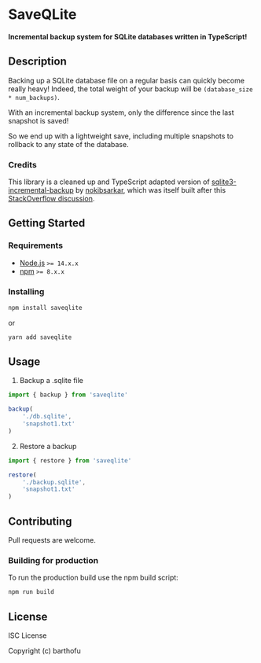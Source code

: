 # SaveQLite

#### Incremental backup system for SQLite databases written in TypeScript!

## Description

Backing up a SQLite database file on a regular basis can quickly become really heavy! Indeed, the total weight of your backup will be `(database_size * num_backups)`.

With an incremental backup system, only the difference since the last snapshot is saved!

So we end up with a lightweight save, including multiple snapshots to rollback to any state of the database.

### Credits

This library is a cleaned up and TypeScript adapted version of [sqlite3-incremental-backup](https://github.com/nokibsarkar/sqlite3-incremental-backup) by [nokibsarkar](https://github.com/nokibsarkar), which was itself built after this [StackOverflow discussion](https://stackoverflow.com/questions/29154646/how-can-i-incremental-backup-a-sqlite-database/60559099).

## Getting Started

### Requirements

- [Node.js](https://nodejs.org/en/) `>= 14.x.x`
- [npm](https://npmjs.com/) `>= 8.x.x`

### Installing

```bash
npm install saveqlite
```
or
```bash
yarn add saveqlite
```

## Usage

1. Backup a .sqlite file

```ts
import { backup } from 'saveqlite'

backup(
    './db.sqlite',
    'snapshot1.txt'
)
```

2. Restore a backup

```ts
import { restore } from 'saveqlite'

restore(
    './backup.sqlite',
    'snapshot1.txt'
)
```

## Contributing

Pull requests are welcome. 

### Building for production

To run the production build use the npm build script:

```javascript
npm run build
```

## License
ISC License

Copyright (c) barthofu
